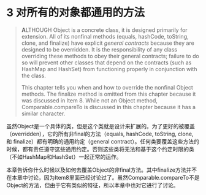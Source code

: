 # 3 对所有的对象都通用的方法

> **A**LTHOUGH Object is a concrete class, it is designed primarily for extension. All of its nonfinal methods (equals, hashCode, toString, clone, and finalize) have explicit _general contracts_ because they are designed to be overridden. It is the responsibility of any class overriding these methods to obey their general contracts; failure to do so will prevent other classes that depend on the contracts (such as HashMap and HashSet) from functioning properly in conjunction with the class.
>
> This chapter tells you when and how to override the nonfinal Object methods. The finalize method is omitted from this chapter because it was discussed in Item 8. While not an Object method, Comparable.compareTo is discussed in this chapter because it has a similar character.

虽然Object是一个具体的类，但是这个类就是设计来扩展的。为了更好的被覆盖（overridden），它的所有非final的方法（equals, hashCode, toString, clone, 和 finalize）都有明确的通用约定（general contract）。任何类要覆盖这些方法的时候，都有责任遵守这些通用约定。否则这些类将无法和基于这个约定时限的类（不如HashMap和HashSet）一起正常的运作。

本章告诉你什么时候以及如何去覆盖Object的非final方法。其中finalize方法并不在本章中讨论，因为Item8里面已经讨论过了。虽然Comparable.compareTo不是Object的方法，但由于它有类似的特征，所以本章中也对它进行了讨论。
